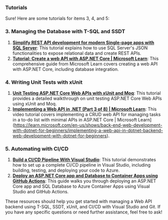 ### Tutorials

Sure! Here are some tutorials for items 3, 4, and 5:

### **3. Managing the Database with T-SQL and SSDT**
1. **[Simplify REST API development for modern Single-page apps with SQL Server](https://techcommunity.microsoft.com/blog/sqlserver/simplify-rest-api-development-for-modern-single-page-apps-with-sql-server/385817)**: This tutorial explains how to use SQL Server's JSON functionalities to expose relational data and create REST APIs.
2. **[Tutorial: Create a web API with ASP.NET Core | Microsoft Learn](https://learn.microsoft.com/en-us/aspnet/core/tutorials/first-web-api?view=aspnetcore-9.0)**: This comprehensive guide from Microsoft Learn covers creating a web API with ASP.NET Core, including database integration.

### **4. Writing Unit Tests with xUnit**
1. **[Unit Testing ASP.NET Core Web APIs with xUnit and Moq](https://dev.to/me_janki/unit-testing-aspnet-core-web-apis-with-xunit-and-moq-53i8)**: This tutorial provides a detailed walkthrough on unit testing ASP.NET Core Web APIs using xUnit and Moq.
2. **[Implementing a Web API in .NET (Part 3 of 8) | Microsoft Learn](https://learn.microsoft.com/en-us/shows/back-end-web-development-with-dotnet-for-beginners/implementing-a-web-api-in-dotnet-backend-web-development-with-dotnet-for-beginners)**: This video tutorial covers implementing a CRUD web API for managing tasks in a to-do list with minimal APIs in ASP.NET Core | Microsoft Learn](https://learn.microsoft.com/en-us/shows/back-end-web-development-with-dotnet-for-beginners/implementing-a-web-api-in-dotnet-backend-web-development-with-dotnet-for-beginners).

### **5. Automating with CI/CD**
1. **[Build a CI/CD Pipeline With Visual Studio](https://dzone.com/articles/build-a-cicd-pipeline-with-visual-studio)**: This tutorial demonstrates how to set up a complete CI/CD pipeline in Visual Studio, including building, testing, and deploying your code to Azure.
2. **[Deploy an ASP.NET Core app and Database to Container Apps using GitHub Actions](https://learn.microsoft.com/en-us/aspnet/core/tutorials/first-web-api?view=aspnetcore-9.0)**: This guide walks you through deploying an ASP.NET Core app and SQL Database to Azure Container Apps using Visual Studio and GitHub Actions.

These resources should help you get started with managing a Web API backend using T-SQL, SSDT, xUnit, and CI/CD with Visual Studio and Git. If you have any specific questions or need further assistance, feel free to ask!
